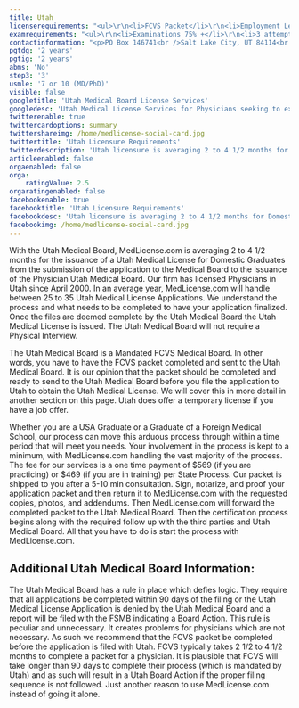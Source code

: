 ```yaml
---
title: Utah
licenserequirements: "<ul>\r\n<li>FCVS Packet</li>\r\n<li>Employment Letter for Temporary License</li>\r\n<li>NPDB-HIPDB Report</li>\r\n<li>Criminal Background Check</li>\r\n<li>State Medical Licenses (all)</li>\r\n</ul>"
examrequirements: "<ul>\r\n<li>Examinations 75% +</li>\r\n<li>3 attempt limit - All Steps of the USMLE</li>\r\n<li>7 year limit - USMLE (10 if MD/PhD)</li>\r\n<li>2 year PGY for USA Grads</li>\r\n<li>2 year PGY for International Grads</li>\r\n<li>No 10 year rule</li>\r\n<li>State Exam Accepted if Pre-1975</li>\r\n</ul>"
contactinformation: "<p>PO Box 146741<br />Salt Lake City, UT 84114<br />Phone: (801) 530-6628<br />Fax: (801) 530-6511</p>\r\n<p><a href=\"https://dopl.utah.gov/\">www.dopl.utah.gov</a></p>"
pgtdg: '2 years'
pgtig: '2 years'
abms: 'No'
step3: '3'
usmle: '7 or 10 (MD/PhD)'
visible: false
googletitle: 'Utah Medical Board License Services'
googledesc: 'Utah Medical License Services for Physicians seeking to expedite the State Medical Board Licensure process who will be applying to the Utah Medical Board'
twitterenable: true
twittercardoptions: summary
twittershareimg: /home/medlicense-social-card.jpg
twittertitle: 'Utah Licensure Requirements'
twitterdescription: 'Utah licensure is averaging 2 to 4 1/2 months for Domestic Graduates from the submission of the application to the Medical Board to the issuance of the Physician Utah Medical Board. Our firm has licensed Physicians in Utah since April 2000.'
articleenabled: false
orgaenabled: false
orga:
    ratingValue: 2.5
orgaratingenabled: false
facebookenable: true
facebooktitle: 'Utah Licensure Requirements'
facebookdesc: 'Utah licensure is averaging 2 to 4 1/2 months for Domestic Graduates from the submission of the application to the Medical Board to the issuance of the Physician Utah Medical Board. Our firm has licensed Physicians in Utah since April 2000.'
facebookimg: /home/medlicense-social-card.jpg
---
```


<p>With the Utah Medical Board, MedLicense.com is averaging 2 to 4 1/2 months for the issuance of a Utah Medical License for Domestic Graduates from the submission of the application to the Medical Board to the issuance of the Physician Utah Medical Board. Our firm has licensed Physicians in Utah since April 2000. In an average year, MedLicense.com will handle between 25 to 35 Utah Medical License Applications. We understand the process and what needs to be completed to have your application finalized. Once the files are deemed complete by the Utah Medical Board the Utah Medical License is issued. The Utah Medical Board will not require a Physical Interview.</p>
<p>The Utah Medical Board is a Mandated FCVS Medical Board. In other words, you have to have the FCVS packet completed and sent to the Utah Medical Board. It is our opinion that the packet should be completed and ready to send to the Utah Medical Board before you file the application to Utah to obtain the Utah Medical License. We will cover this in more detail in another section on this page. Utah does offer a temporary license if you have a job offer.</p>
<p>Whether you are a USA Graduate or a Graduate of a Foreign Medical School, our process can move this arduous process through within a time period that will meet you needs. Your involvement in the process is kept to a minimum, with MedLicense.com handling the vast majority of the process. The fee for our services is a one time payment of $569 (if you are practicing) or $469 (if you are in training) per State Process. Our packet is shipped to you after a 5-10 min consultation. Sign, notarize, and proof your application packet and then return it to MedLicense.com with the requested copies, photos, and addendums. Then MedLicense.com will forward the completed packet to the Utah Medical Board. Then the certification process begins along with the required follow up with the third parties and Utah Medical Board. All that you have to do is start the process with MedLicense.com.</p>
<h2 id="mcetoc_1ce9m3u3l0">Additional Utah Medical Board Information:</h2>
<p>The Utah Medical Board has a rule in place which defies logic. They require that all applications be completed within 90 days of the filing or the Utah Medical License Application is denied by the Utah Medical Board and a report will be filed with the FSMB indicating a Board Action. This rule is peculiar and unnecessary. It creates problems for physicians which are not necessary. As such we recommend that the FCVS packet be completed before the application is filed with Utah. FCVS typically takes 2 1/2 to 4 1/2 months to complete a packet for a physician. It is plausible that FCVS will take longer than 90 days to complete their process (which is mandated by Utah) and as such will result in a Utah Board Action if the proper filing sequence is not followed. Just another reason to use MedLicense.com instead of going it alone.</p>
